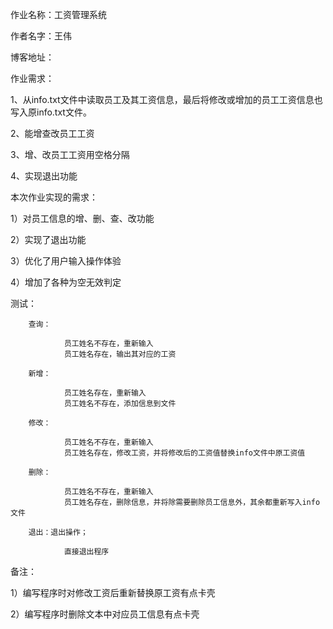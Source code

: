 
作业名称：工资管理系统

作者名字：王伟

博客地址：

作业需求：

1、从info.txt文件中读取员工及其工资信息，最后将修改或增加的员工工资信息也写入原info.txt文件。

2、能增查改员工工资

3、增、改员工工资用空格分隔

4、实现退出功能

本次作业实现的需求：

1）对员工信息的增、删、查、改功能

2）实现了退出功能

3）优化了用户输入操作体验

4）增加了各种为空无效判定

测试：


        查询：

                员工姓名不存在，重新输入
                员工姓名存在，输出其对应的工资

        新增：

                员工姓名存在，重新输入
                员工姓名不存在，添加信息到文件

        修改：

                员工姓名不存在，重新输入
                员工姓名存在，修改工资，并将修改后的工资值替换info文件中原工资值

        删除：

                员工姓名不存在，重新输入
                员工姓名存在，删除信息，并将除需要删除员工信息外，其余都重新写入info文件

        退出：退出操作；

                直接退出程序



备注：

1）编写程序时对修改工资后重新替换原工资有点卡壳

2）编写程序时删除文本中对应员工信息有点卡壳
